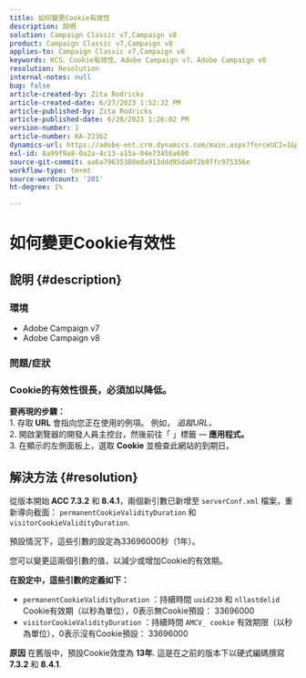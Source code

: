 ```yaml
---
title: 如何變更Cookie有效性
description: 說明
solution: Campaign Classic v7,Campaign v8
product: Campaign Classic v7,Campaign v8
applies-to: Campaign Classic v7,Campaign v8
keywords: KCS、Cookie有效性、Adobe Campaign v7、Adobe Campaign v8
resolution: Resolution
internal-notes: null
bug: false
article-created-by: Zita Rodricks
article-created-date: 6/27/2023 1:52:32 PM
article-published-by: Zita Rodricks
article-published-date: 6/28/2023 1:26:02 PM
version-number: 1
article-number: KA-22362
dynamics-url: https://adobe-ent.crm.dynamics.com/main.aspx?forceUCI=1&pagetype=entityrecord&etn=knowledgearticle&id=b31e3fd7-f114-ee11-8f6e-6045bd006704
exl-id: 8a99f9a8-0a2a-4c13-a15a-04e73456a600
source-git-commit: aa6a79635380eda913ddd95da0f2b97fc975356e
workflow-type: tm+mt
source-wordcount: '201'
ht-degree: 1%

---
```


# 如何變更Cookie有效性

## 說明 {#description}


### 環境

- Adobe Campaign v7
- Adobe Campaign v8


### 問題/症狀

### Cookie的有效性很長，必須加以降低。

<b>要再現的步驟：</b>
<br>1. 存取<b> URL</b> 會指向您正在使用的例項。 例如， *追蹤URL。*
<br>2. 開啟瀏覽器的開發人員主控台，然後前往「 」標籤 — <b> 應用程式。</b>
<br>3. 在顯示的左側面板上，選取 <b>Cookie</b> 並檢查此網站的到期日。










## 解決方法 {#resolution}


從版本開始<b> ACC 7.3.2</b> 和<b> 8.4.1</b>，兩個新引數已新增至 `serverConf.xml` 檔案，重新導向截面：
`permanentCookieValidityDuration` 和 `visitorCookieValidityDuration`.

預設情況下，這些引數的設定為33696000秒（1年）。

您可以變更這兩個引數的值，以減少或增加Cookie的有效期。  

<b>在設定中，這些引數的定義如下：</b>

- `permanentCookieValidityDuration` ：持續時間 `uuid230` 和 `nllastdelid` Cookie有效期（以秒為單位），0表示無Cookie預設： 33696000
- `visitorCookieValidityDuration` ：持續時間 `AMCV_ cookie` 有效期限（以秒為單位），0表示沒有Cookie預設： 33696000



<b>原因</b>
在舊版中，預設Cookie效度為 <b>13年</b>. 這是在之前的版本下以硬式編碼撰寫 <b>7.3.2</b> 和 <b>8.4.1</b>.
